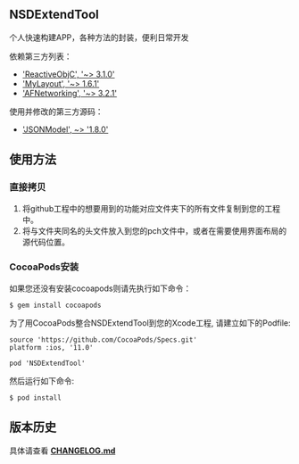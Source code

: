 ## NSDExtendTool

个人快速构建APP，各种方法的封装，便利日常开发

依赖第三方列表：
* ['ReactiveObjC', '~> 3.1.0'](https://reactivecocoa.io)
* ['MyLayout', '~> 1.6.1'](https://github.com/youngsoft/MyLinearLayout)
* ['AFNetworking', '~> 3.2.1'](https://github.com/AFNetworking/AFNetworking)

使用并修改的第三方源码：
* ['JSONModel', ~> '1.8.0'](http://www.jsonmodel.com)

## 使用方法

### 直接拷贝
1.  将github工程中的想要用到的功能对应文件夹下的所有文件复制到您的工程中。
2.  将与文件夹同名的头文件放入到您的pch文件中，或者在需要使用界面布局的源代码位置。

### CocoaPods安装

如果您还没有安装cocoapods则请先执行如下命令：
```
$ gem install cocoapods
```

为了用CocoaPods整合NSDExtendTool到您的Xcode工程, 请建立如下的Podfile:

```
source 'https://github.com/CocoaPods/Specs.git'
platform :ios, '11.0'

pod 'NSDExtendTool'
```
   
然后运行如下命令:

```
$ pod install
```

## 版本历史
具体请查看 **[CHANGELOG.md](CHANGELOG.md)**
